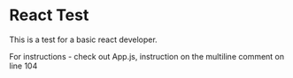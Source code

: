 # React Test

This is a test for a basic react developer.

For instructions - check out App.js, instruction on the multiline comment on line 104